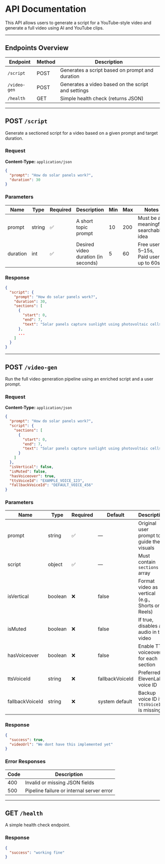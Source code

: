 # API Documentation

This API allows users to generate a script for a YouTube-style video and generate a full video using AI and YouTube clips.

---

## Endpoints Overview

| Endpoint        | Method | Description                        |
|-----------------|--------|------------------------------------|
| `/script`       | POST   | Generates a script based on prompt and duration |
| `/video-gen`    | POST   | Generates a video based on the script and settings |
| `/health`       | GET    | Simple health check (returns JSON) |

---

## POST `/script`

Generate a sectioned script for a video based on a given prompt and target duration.

### Request

**Content-Type:** `application/json`

```json
{
  "prompt": "How do solar panels work?",
  "duration": 30
}
```

### Parameters

| Name      | Type   | Required | Description                                 | Min | Max | Notes |
|-----------|--------|----------|---------------------------------------------|-----|-----|-------|
| prompt    | string | ✅        | A short topic prompt                        | 10  | 200 | Must be a meaningful, searchable idea |
| duration  | int    | ✅        | Desired video duration (in seconds)         | 5   | 60  | Free users: 5–15s, Paid users: up to 60s |

### Response

```json
{
  "script": {
    "prompt": "How do solar panels work?",
    "duration": 30,
    "sections": [
      {
        "start": 0,
        "end": 7,
        "text": "Solar panels capture sunlight using photovoltaic cells."
      },
      ...
    ]
  }
}
```

---

## POST `/video-gen`

Run the full video generation pipeline using an enriched script and a user prompt.

### Request

**Content-Type:** `application/json`

```json
{
  "prompt": "How do solar panels work?",
  "script": {
    "sections": [
      {
        "start": 0,
        "end": 7,
        "text": "Solar panels capture sunlight using photovoltaic cells."
      }
    ]
  },
  "isVertical": false,
  "isMuted": false,
  "hasVoiceover": true,
  "ttsVoiceId": "EXAMPLE_VOICE_123",
  "fallbackVoiceId": "DEFAULT_VOICE_456"
}
```

### Parameters

| Name            | Type    | Required | Default | Description |
|-----------------|---------|----------|---------|-------------|
| prompt          | string  | ✅        | —       | Original user prompt to guide the visuals |
| script          | object  | ✅        | —       | Must contain `sections` array |
| isVertical      | boolean | ❌        | false   | Format video as vertical (e.g., Shorts or Reels) |
| isMuted         | boolean | ❌        | false   | If true, disables all audio in the video |
| hasVoiceover    | boolean | ❌        | false   | Enable TTS voiceover for each section |
| ttsVoiceId      | string  | ❌        | fallbackVoiceId | Preferred ElevenLabs voice ID |
| fallbackVoiceId | string  | ❌        | system default | Backup voice ID if `ttsVoiceId` is missing |

### Response

```json
{
  "success": true,
  "videoUrl": "We dont have this implemented yet"
}
```

### Error Responses

| Code | Description                                 |
|------|---------------------------------------------|
| 400  | Invalid or missing JSON fields              |
| 500  | Pipeline failure or internal server error   |

---

## GET `/health`

A simple health check endpoint.

### Response

```json
{
  "success": "working fine"
}
```
